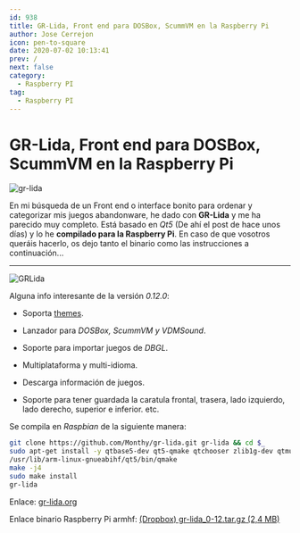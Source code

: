 ```yaml
---
id: 938
title: GR-Lida, Front end para DOSBox, ScummVM en la Raspberry Pi
author: Jose Cerrejon
icon: pen-to-square
date: 2020-07-02 10:13:41
prev: /
next: false
category:
  - Raspberry PI
tag:
  - Raspberry PI
---
```


# GR-Lida, Front end para DOSBox, ScummVM en la Raspberry Pi

![gr-lida](/images/2020/06/gr-lida.png)

En mi búsqueda de un Front end o interface bonito para ordenar y categorizar mis juegos abandonware, he dado con **GR-Lida** y me ha parecido muy completo. Está basado en *Qt5* (De ahí el post de hace unos días) y lo he **compilado para la Raspberry Pi**. En caso de que vosotros queráis hacerlo, os dejo tanto el binario como las instrucciones a continuación...

- - -
![GRLida](/images/2020/06/gr-lida-01.png "GRLida")

Alguna info interesante de la versión *0.12.0*:

* Soporta [themes](http://www.gr-lida.org/styles/).

* Lanzador para *DOSBox, ScummVM y VDMSound*.

* Soporte para importar juegos de *DBGL*.

* Multiplataforma y multi-idioma.

* Descarga información de juegos.

* Soporte para tener guardada la caratula frontal, trasera, lado izquierdo, lado derecho, superior e inferior. etc.

Se compila en *Raspbian* de la siguiente manera:

```bash
git clone https://github.com/Monthy/gr-lida.git gr-lida && cd $_
sudo apt-get install -y qtbase5-dev qt5-qmake qtchooser zlib1g-dev qtmultimedia5-dev libqt5multimediawidgets5 libqt5multimedia5-plugins libqt5multimedia5 qtscript5-dev
/usr/lib/arm-linux-gnueabihf/qt5/bin/qmake
make -j4
sudo make install
gr-lida
```

Enlace: [gr-lida.org](http://www.gr-lida.org/)

Enlace binario Raspberry Pi armhf: [(Dropbox) gr-lida_0-12.tar.gz (2,4 MB)](https://www.dropbox.com/s/i9oa9fjr7byavng/gr-lida_0-12.tar.gz?dl=0)